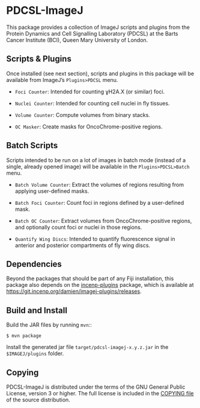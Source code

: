 PDCSL-ImageJ
============

This package provides a collection of ImageJ scripts and plugins from
the Protein Dynamics and Cell Signalling Laboratory (PDCSL) at the Barts
Cancer Institute (BCI), Queen Mary University of London.


Scripts & Plugins
-----------------

Once installed (see next section), scripts and plugins in this package
will be available from ImageJ’s `Plugins>PDCSL` menu.

* `Foci Counter`: Intended for counting ɣH2A.X (or similar) foci.

* `Nuclei Counter`: Intended for counting cell nuclei in fly tissues.

* `Volume Counter`: Compute volumes from binary stacks.

* `OC Masker`: Create masks for OncoChrome-positive regions.


Batch Scripts
-------------

Scripts intended to be run on a lot of images in batch mode (instead of
a single, already opened image) will be available in the
`Plugins>PDCSL>Batch` menu.

* `Batch Volume Counter`: Extract the volumes of regions resulting from
  applying user-defined masks.

* `Batch Foci Counter`: Count foci in regions defined by a user-defined
  mask.
  
* `Batch OC Counter`: Extract volumes from OncoChrome-positive regions,
  and optionally count foci or nuclei in those regions.
  
* `Quantify Wing Discs`: Intended to quantify fluorescence signal in
  anterior and posterior compartments of fly wing discs.


Dependencies
------------

Beyond the packages that should be part of any Fiji installation, this
package also depends on the
[incenp-plugins](https://incenp.org/dvlpt/imagej-plugins/) package,
which is available at
<https://git.incenp.org/damien/imagej-plugins/releases>.


Build and Install
-----------------

Build the JAR files by running `mvn`::

```
$ mvn package
```

Install the generated jar file `target/pdcsl-imagej-x.y.z.jar` in the
`$IMAGEJ/plugins` folder.


Copying
-------

PDCSL-ImageJ is distributed under the terms of the GNU General Public
License, version 3 or higher. The full license is included in the
[COPYING file](COPYING) of the source distribution.

